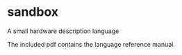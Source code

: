 # sandbox
A small hardware description language

The included pdf contains the language reference manual.
